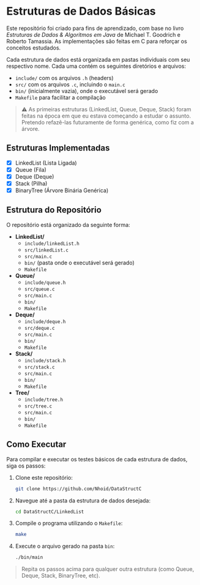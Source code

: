 # Estruturas de Dados Básicas

Este repositório foi criado para fins de aprendizado, com base no livro *Estruturas de Dados & Algoritmos em Java* de Michael T. Goodrich e Roberto Tamassia. As implementações são feitas em C para reforçar os conceitos estudados.

Cada estrutura de dados está organizada em pastas individuais com seu respectivo nome. Cada uma contém os seguintes diretórios e arquivos:

- `include/` com os arquivos `.h` (headers)
- `src/` com os arquivos `.c`, incluindo o `main.c`
- `bin/` (inicialmente vazia), onde o executável será gerado
- `Makefile` para facilitar a compilação

> ⚠️ As primeiras estruturas (LinkedList, Queue, Deque, Stack) foram feitas na época em que eu estava começando a estudar o assunto. Pretendo refazê-las futuramente de forma genérica, como fiz com a árvore.

## Estruturas Implementadas

- [x] LinkedList (Lista Ligada)
- [x] Queue (Fila)
- [x] Deque (Deque)
- [x] Stack (Pilha)
- [x] BinaryTree (Árvore Binária Genérica)

## Estrutura do Repositório

O repositório está organizado da seguinte forma:

- **LinkedList/**
  - `include/linkedList.h`
  - `src/linkedList.c`
  - `src/main.c`
  - `bin/` (pasta onde o executável será gerado)
  - `Makefile`
- **Queue/**
  - `include/queue.h`
  - `src/queue.c`
  - `src/main.c`
  - `bin/`
  - `Makefile`
- **Deque/**
  - `include/deque.h`
  - `src/deque.c`
  - `src/main.c`
  - `bin/`
  - `Makefile`
- **Stack/**
  - `include/stack.h`
  - `src/stack.c`
  - `src/main.c`
  - `bin/`
  - `Makefile`
- **Tree/**
  - `include/tree.h`
  - `src/tree.c`
  - `src/main.c`
  - `bin/`
  - `Makefile`

## Como Executar

Para compilar e executar os testes básicos de cada estrutura de dados, siga os passos:

1. Clone este repositório:
    ```bash
    git clone https://github.com/Nhoid/DataStructC
    ```

2. Navegue até a pasta da estrutura de dados desejada:
    ```bash
    cd DataStructC/LinkedList
    ```

3. Compile o programa utilizando o `Makefile`:
    ```bash
    make
    ```

4. Execute o arquivo gerado na pasta `bin`:
    ```bash
    ./bin/main
    ```

> Repita os passos acima para qualquer outra estrutura (como Queue, Deque, Stack, BinaryTree, etc).
